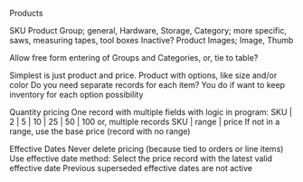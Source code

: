 Products

SKU
Product Group; general, Hardware, Storage,
Category; more specific, saws, measuring tapes, tool boxes
Inactive?
Product Images; Image, Thumb

Allow free form entering of Groups and Categories,
or, tie to table?

Simplest is just product and price.
Product with options, like size and/or color
Do you need separate records for each item?
You do if want to keep inventory for each option possibility

Quantity pricing
One record with multiple fields with logic in program:
SKU | 2 | 5 | 10 | 25 | 50 | 100
or, multiple records
SKU | range | price
If not in a range, use the base price (record with no range)

Effective Dates
Never delete pricing (because tied to orders or line items)
Use effective date method:
Select the price record with the latest valid effective date
Previous superseded effective dates are not active


